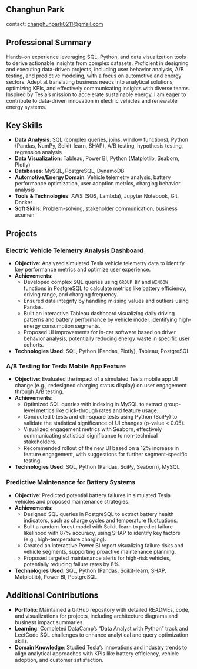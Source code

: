 ## Changhun Park
contact: changhunpark0211@gmail.com
## Professional Summary
Hands-on experience leveraging SQL, Python, and data visualization tools to derive actionable insights from complex datasets. Proficient in designing and executing data-driven projects, including user behavior analysis, A/B testing, and predictive modeling, with a focus on automotive and energy sectors. Adept at translating business needs into analytical solutions, optimizing KPIs, and effectively communicating insights with diverse teams. Inspired by Tesla’s mission to accelerate sustainable energy, I am eager to contribute to data-driven innovation in electric vehicles and renewable energy systems.

## Key Skills
- **Data Analysis**: SQL (complex queries, joins, window functions), Python (Pandas, NumPy, Scikit-learn, SHAP), A/B testing, hypothesis testing, regression analysis
- **Data Visualization**: Tableau, Power BI, Python (Matplotlib, Seaborn, Plotly)
- **Databases**: MySQL, PostgreSQL, DynamoDB
- **Automotive/Energy Domain**: Vehicle telemetry analysis, battery performance optimization, user adoption metrics, charging behavior analysis
- **Tools & Technologies**: AWS (SQS, Lambda), Jupyter Notebook, Git, Docker
- **Soft Skills**: Problem-solving, stakeholder communication, business acumen

## Projects

### Electric Vehicle Telemetry Analysis Dashboard
- **Objective**: Analyzed simulated Tesla vehicle telemetry data to identify key performance metrics and optimize user experience.
- **Achievements**:
  - Developed complex SQL queries using `GROUP BY` and `WINDOW` functions in PostgreSQL to calculate metrics like battery efficiency, driving range, and charging frequency.
  - Ensured data integrity by handling missing values and outliers using Pandas.
  - Built an interactive Tableau dashboard visualizing daily driving patterns and battery performance by vehicle model, identifying high-energy consumption segments.
  - Proposed UI improvements for in-car software based on driver behavior analysis, potentially reducing energy waste in specific user cohorts.
- **Technologies Used**: SQL, Python (Pandas, Plotly), Tableau, PostgreSQL

### A/B Testing for Tesla Mobile App Feature
- **Objective**: Evaluated the impact of a simulated Tesla mobile app UI change (e.g., redesigned charging status display) on user engagement through A/B testing.
- **Achievements**:
  - Optimized SQL queries with indexing in MySQL to extract group-level metrics like click-through rates and feature usage.
  - Conducted t-tests and chi-square tests using Python (SciPy) to validate the statistical significance of UI changes (p-value < 0.05).
  - Visualized engagement metrics with Seaborn, effectively communicating statistical significance to non-technical stakeholders.
  - Recommended rollout of the new UI based on a 12% increase in feature engagement, with suggestions for further segment-specific testing.
- **Technologies Used**: SQL, Python (Pandas, SciPy, Seaborn), MySQL

### Predictive Maintenance for Battery Systems
- **Objective**: Predicted potential battery failures in simulated Tesla vehicles and proposed maintenance strategies.
- **Achievements**:
  - Designed SQL queries in PostgreSQL to extract battery health indicators, such as charge cycles and temperature fluctuations.
  - Built a random forest model with Scikit-learn to predict failure likelihood with 87% accuracy, using SHAP to identify key factors (e.g., high-temperature charging).
  - Created an interactive Power BI report visualizing failure risks and vehicle segments, supporting proactive maintenance planning.
  - Proposed targeted maintenance alerts for high-risk vehicles, potentially reducing failure rates by 8%.
- **Technologies Used**: SQL, Python (Pandas, Scikit-learn, SHAP, Matplotlib), Power BI, PostgreSQL

## Additional Contributions
- **Portfolio**: Maintained a GitHub repository with detailed READMEs, code, and visualizations for projects, including architecture diagrams and business impact summaries.
- **Learning**: Completed DataCamp’s “Data Analyst with Python” track and LeetCode SQL challenges to enhance analytical and query optimization skills.
- **Domain Knowledge**: Studied Tesla’s innovations and industry trends to align analytical approaches with KPIs like battery efficiency, vehicle adoption, and customer satisfaction.

<!--
**chp2/chp2** is a ✨ _special_ ✨ repository because its `README.md` (this file) appears on your GitHub profile.

Here are some ideas to get you started:

- 🔭 I’m currently working on ...
- 🌱 I’m currently learning ...
- 👯 I’m looking to collaborate on ...
- 🤔 I’m looking for help with ...
- 💬 Ask me about ...
- 📫 How to reach me: ...
- 😄 Pronouns: ...
- ⚡ Fun fact: ...
-->

